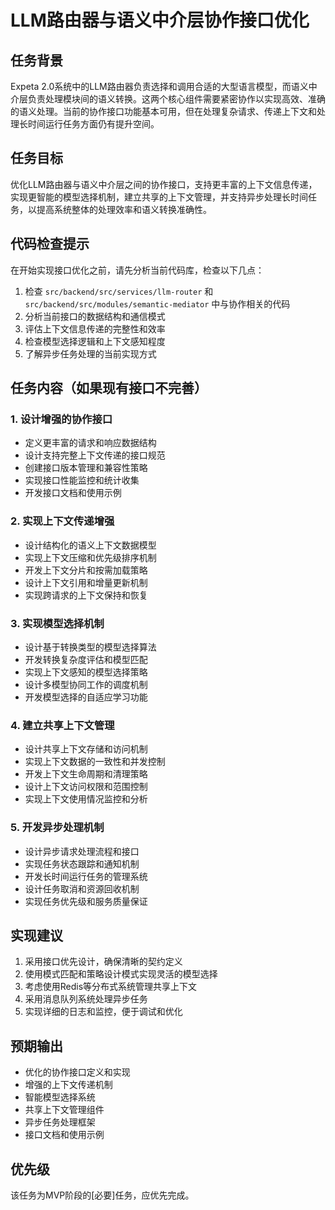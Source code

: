 # LLM路由器与语义中介层协作接口优化

## 任务背景
Expeta 2.0系统中的LLM路由器负责选择和调用合适的大型语言模型，而语义中介层负责处理模块间的语义转换。这两个核心组件需要紧密协作以实现高效、准确的语义处理。当前的协作接口功能基本可用，但在处理复杂请求、传递上下文和处理长时间运行任务方面仍有提升空间。

## 任务目标
优化LLM路由器与语义中介层之间的协作接口，支持更丰富的上下文信息传递，实现更智能的模型选择机制，建立共享的上下文管理，并支持异步处理长时间任务，以提高系统整体的处理效率和语义转换准确性。

## 代码检查提示
在开始实现接口优化之前，请先分析当前代码库，检查以下几点：

1. 检查 `src/backend/src/services/llm-router` 和 `src/backend/src/modules/semantic-mediator` 中与协作相关的代码
2. 分析当前接口的数据结构和通信模式
3. 评估上下文信息传递的完整性和效率
4. 检查模型选择逻辑和上下文感知程度
5. 了解异步任务处理的当前实现方式

## 任务内容（如果现有接口不完善）

### 1. 设计增强的协作接口
- 定义更丰富的请求和响应数据结构
- 设计支持完整上下文传递的接口规范
- 创建接口版本管理和兼容性策略
- 实现接口性能监控和统计收集
- 开发接口文档和使用示例

### 2. 实现上下文传递增强
- 设计结构化的语义上下文数据模型
- 实现上下文压缩和优先级排序机制
- 开发上下文分片和按需加载策略
- 设计上下文引用和增量更新机制
- 实现跨请求的上下文保持和恢复

### 3. 实现模型选择机制
- 设计基于转换类型的模型选择算法
- 开发转换复杂度评估和模型匹配
- 实现上下文感知的模型选择策略
- 设计多模型协同工作的调度机制
- 开发模型选择的自适应学习功能

### 4. 建立共享上下文管理
- 设计共享上下文存储和访问机制
- 实现上下文数据的一致性和并发控制
- 开发上下文生命周期和清理策略
- 设计上下文访问权限和范围控制
- 实现上下文使用情况监控和分析

### 5. 开发异步处理机制
- 设计异步请求处理流程和接口
- 实现任务状态跟踪和通知机制
- 开发长时间运行任务的管理系统
- 设计任务取消和资源回收机制
- 实现任务优先级和服务质量保证

## 实现建议
1. 采用接口优先设计，确保清晰的契约定义
2. 使用模式匹配和策略设计模式实现灵活的模型选择
3. 考虑使用Redis等分布式系统管理共享上下文
4. 采用消息队列系统处理异步任务
5. 实现详细的日志和监控，便于调试和优化

## 预期输出
- 优化的协作接口定义和实现
- 增强的上下文传递机制
- 智能模型选择系统
- 共享上下文管理组件
- 异步任务处理框架
- 接口文档和使用示例

## 优先级
该任务为MVP阶段的[必要]任务，应优先完成。 